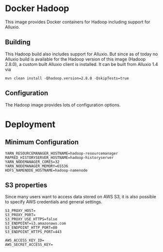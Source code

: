 # Docker Hadoop

This image provides Docker containers for Hadoop including support for Alluxio.

## Building

This Hadoop build also includes support for Alluxio. But since as of today no Alluxio build is available for the Hadoop
version of this image (Hadoop 2.8.0), a custom built Alluxio client is installed. It can be built from Alluxio  1.4 via
    
    mvn clean install -Dhadoop.version=2.8.0 -DskipTests=true
    
## Configuration

The Hadoop image provides lots of configuration options.

# Deployment

## Minimum Configuration

    YARN_RESOURCEMANAGER_HOSTNAME=hadoop-resourcemanager
    MAPRED_HISTORYSERVER_HOSTNAME=hadoop-historyserver
    YARN_NODEMANAGER_CORES=32
    YARN_NODEMANAGER_MEMORY=65536
    HDFS_NAMENODE_HOSTNAME=hadoop-namenode


## S3 properties

Since many users want to access data stored on AWS S3, it is also possible to specify AWS credentials and general
settings.

    S3_PROXY_HOST=
    S3_PROXY_PORT=
    S3_PROXY_USE_HTTPS=false
    S3_ENDPOINT=s3.amazonaws.com
    S3_ENDPOINT_HTTP_PORT=80
    S3_ENDPOINT_HTTPS_PORT=443

    AWS_ACCESS_KEY_ID=
    AWS_SECRET_ACCESS_KEY=
